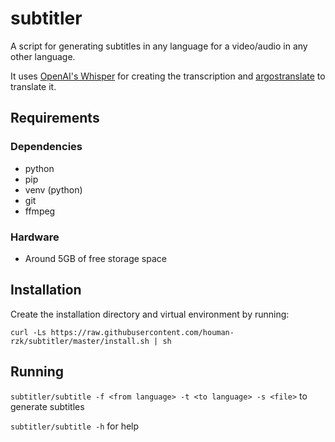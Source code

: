 # subtitler
A script for generating subtitles in any language for a video/audio in any other language.

It uses [OpenAI's Whisper](https://github.com/openai/whisper) for creating the transcription and [argostranslate](https://pypi.org/project/argostranslate) to translate it.



## Requirements
### Dependencies
- python
- pip
- venv (python)
- git
- ffmpeg

### Hardware
- Around 5GB of free storage space



## Installation
Create the installation directory and virtual environment by running:

`curl -Ls https://raw.githubusercontent.com/houman-rzk/subtitler/master/install.sh | sh`


## Running
`subtitler/subtitle -f <from language> -t <to language> -s <file>` to generate subtitles

`subtitler/subtitle -h` for help

